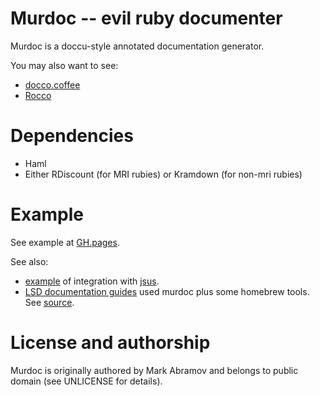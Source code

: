 Murdoc -- evil ruby documenter
==============================

Murdoc is a doccu-style annotated documentation generator.

You may also want to see:

* [docco.coffee](http://jashkenas.github.com/docco/)
* [Rocco](http://rtomayko.github.com/rocco/)

Dependencies
============

* Haml
* Either RDiscount (for MRI rubies) or Kramdown (for non-mri rubies)

Example
=======

See example at [GH.pages](http://jsus.github.com/murdoc).

See also:
* [example](http://jsus.github.com/murdoc/docs) of integration with [jsus](http://github.com/jsus/jsus).
* [LSD documentation guides](http://lovelyscalabledrawings.github.com/lsd-guides/grid/1_layout.html) used murdoc
  plus some homebrew tools. See [source](https://github.com/lovelyscalabledrawings/lsd-guides/tree/gh-pages/grid).

License and authorship
======================

Murdoc is originally authored by Mark Abramov and belongs to public domain (see UNLICENSE for details).
